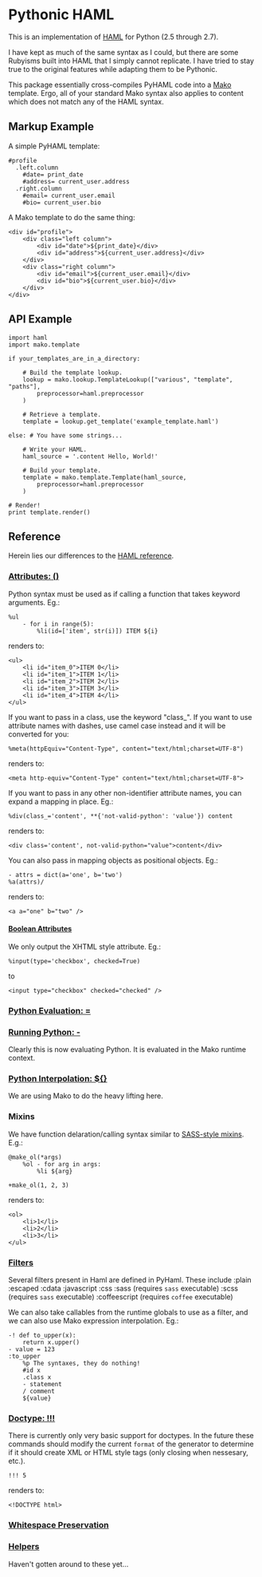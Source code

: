 # Pythonic HAML

This is an implementation of [HAML](http://haml-lang.com/) for Python (2.5 through 2.7).

I have kept as much of the same syntax as I could, but there are some Rubyisms built into HAML that I simply cannot replicate. I have tried to stay true to the original features while adapting them to be Pythonic.

This package essentially cross-compiles PyHAML code into a [Mako](http://www.makotemplates.org/) template. Ergo, all of your standard Mako syntax also applies to content which does not match any of the HAML syntax.

## Markup Example

A simple PyHAML template:

    #profile
      .left.column
        #date= print_date
        #address= current_user.address
      .right.column
        #email= current_user.email
        #bio= current_user.bio
    
A Mako template to do the same thing:

    <div id="profile">
        <div class="left column">
            <div id="date">${print_date}</div>
            <div id="address">${current_user.address}</div>
        </div>
        <div class="right column">
            <div id="email">${current_user.email}</div>
            <div id="bio">${current_user.bio}</div>
        </div>
    </div>

## API Example

    import haml
    import mako.template
    
    if your_templates_are_in_a_directory:
    
        # Build the template lookup.
        lookup = mako.lookup.TemplateLookup(["various", "template", "paths"],
            preprocessor=haml.preprocessor
        )
        
        # Retrieve a template.
        template = lookup.get_template('example_template.haml')
    
    else: # You have some strings...
    
        # Write your HAML.
        haml_source = '.content Hello, World!'
    
        # Build your template.
        template = mako.template.Template(haml_source,
            preprocessor=haml.preprocessor
        )
    
    # Render!
    print template.render()

    
## Reference

Herein lies our differences to the [HAML reference](http://haml-lang.com/docs/yardoc/file.HAML_REFERENCE.html).

### [Attributes: ()](http://haml-lang.com/docs/yardoc/file.HAML_REFERENCE.html#attributes)

Python syntax must be used as if calling a function that takes keyword arguments. Eg.:

    %ul
        - for i in range(5):
            %li(id=['item', str(i)]) ITEM ${i}
    
renders to:
    
    <ul>
        <li id="item_0">ITEM 0</li>
        <li id="item_1">ITEM 1</li>
        <li id="item_2">ITEM 2</li>
        <li id="item_3">ITEM 3</li>
        <li id="item_4">ITEM 4</li>
    </ul>

If you want to pass in a class, use the keyword "class_". If you want to use attribute names with dashes, use camel case instead and it will be converted for you:

    %meta(httpEquiv="Content-Type", content="text/html;charset=UTF-8")

renders to:

    <meta http-equiv="Content-Type" content="text/html;charset=UTF-8">

If you want to pass in any other non-identifier attribute names, you can expand a mapping in place. Eg.:

    %div(class_='content', **{'not-valid-python': 'value'}) content

renders to:

    <div class='content', not-valid-python="value">content</div>

You can also pass in mapping objects as positional objects. Eg.:

    - attrs = dict(a='one', b='two')
    %a(attrs)/

renders to:
    
    <a a="one" b="two" />


#### [Boolean Attributes](http://haml-lang.com/docs/yardoc/file.HAML_REFERENCE.html#boolean_attributes)

We only output the XHTML style attribute. Eg.:
    
    %input(type='checkbox', checked=True)

to
    
    <input type="checkbox" checked="checked" />
    
### [Python Evaluation: =](http://haml-lang.com/docs/yardoc/file.HAML_REFERENCE.html#ruby_evaluation)
### [Running Python: -](http://haml-lang.com/docs/yardoc/file.HAML_REFERENCE.html#running_ruby_)

Clearly this is now evaluating Python. It is evaluated in the Mako runtime context.

### [Python Interpolation: ${}](http://haml-lang.com/docs/yardoc/file.HAML_REFERENCE.html#ruby_interpolation_)

We are using Mako to do the heavy lifting here.

### Mixins

We have function delaration/calling syntax similar to [SASS-style mixins](http://sass-lang.com/docs/yardoc/file.INDENTED_SYNTAX.html#mixin_directives). E.g.:

    @make_ol(*args)
        %ol - for arg in args:
            %li ${arg}
    
    +make_ol(1, 2, 3)

renders to:

    <ol>
        <li>1</li>
        <li>2</li>
        <li>3</li>
    </ul>

### [Filters](http://haml-lang.com/docs/yardoc/file.HAML_REFERENCE.html#filters)

Several filters present in Haml are defined in PyHaml. These include
:plain
:escaped
:cdata
:javascript
:css
:sass (requires `sass` executable)
:scss (requires `sass` executable)
:coffeescript (requires `coffee` executable)

We can also take callables from the runtime globals to use as a filter, and we can also use Mako expression interpolation. Eg.:

    -! def to_upper(x):
        return x.upper()
    - value = 123
    :to_upper
        %p The syntaxes, they do nothing!
        #id x
        .class x
        - statement
        / comment
        ${value}

### [Doctype: !!!](http://haml-lang.com/docs/yardoc/file.HAML_REFERENCE.html#doctype_)

There is currently only very basic support for doctypes. In the future these commands should modify the current `format` of the generator to determine if it should create XML or HTML style tags (only closing when nessesary, etc.).

    !!! 5

renders to:

    <!DOCTYPE html>

### [Whitespace Preservation](http://haml-lang.com/docs/yardoc/file.HAML_REFERENCE.html#tilde)
### [Helpers](http://haml-lang.com/docs/yardoc/file.HAML_REFERENCE.html#helpers)

Haven't gotten around to these yet...

